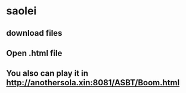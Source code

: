 saolei
===============
download files
------------
Open .html file
----------
You also can play it in  http://anothersola.xin:8081/ASBT/Boom.html
---------------
